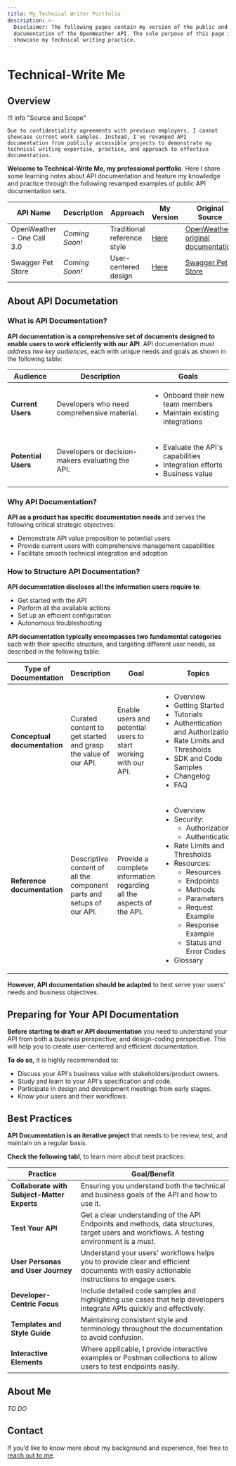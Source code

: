 ```yaml
---
title: My Technical Writer Portfolio
description: >-
  Disclaimer: The following pages contain my version of the public and official
  documentation of the OpenWeather API. The sole purpose of this page is to
  showcase my technical writing practice.
---  
```


# Technical-Write Me  
## Overview      

!!! info "Source and Scope"    

    Due to confidentiality agreements with previous employers, I cannot showcase current work samples. Instead, I've revamped API documentation from publicly accessible projects to demonstrate my technical writing expertise, practice, and approach to effective documentation.

**Welcome to Technical-Write Me, my professional portfolio**. Here I share some learning notes about API documentation and feature my knowledge and practice through the following revamped examples of public API documentation sets.  

| API Name | Description | Approach | My Version | Original Source |  
| --------- | ----------- | ----------- | ---------- | ------------ |  
| OpenWeather - One Call 3.0 | _Coming Soon!_ | Traditional reference style | [Here]() |  [OpenWeather original documentation]() |  
| Swagger Pet Store | _Coming Soon!_ | User-centered design | [Here]() | [Swagger Pet Store]() |

## About API Documetation  
### What is API Documentation?
**API documentation is a comprehensive set of documents designed to enable users to work efficiently with our API**. API documentation *must address two key audiences*, each with unique needs and goals as shown in the following table:  

| Audience | Description | Goals |  
| ------------ | --------- | ----------- |  
| **Current Users** | Developers who need comprehensive material. |<ul><li>Onboard their new team members</li><li>Maintain existing integrations</li></ul> |  
| **Potential Users** | Developers or decision-makers evaluating the API. | <ul><li>Evaluate the API's capabilities</li><li>Integration efforts</li><li>Business value</li></ul> |

### Why API Documentation?  

**API as a product has specific documentation needs** and serves the following critical strategic objectives:  

* Demonstrate API value proposition to potential users  
* Provide current users with comprehensive management capabilities  
* Facilitate smooth technical integration and adoption

### How to Structure API Documentation?  

**API documentation discloses all the information users require to**:  

* Get started with the API  
* Perform all the available actions  
* Set up an efficient configuration  
* Autonomous troubleshooting  

**API documentation typically encompasses two fundamental categories** each with their specific structure, and targeting different user needs, as described in the following table:

| Type of Documentation | Description | Goal | Topics |  
| ---------------------- | ---------- | ------| ---------- |  
| **Conceptual documentation** | Curated content to get started and grasp the value of our API.  | Enable users and potential users to start working with our API. | <ul><li>Overview</li><li>Getting Started</li><li>Tutorials</li><li>Authentication and Authorization</li><li>Rate Limits and Thresholds</li><li>SDK and Code Samples</li><li>Changelog</li><li>FAQ</li></ul>|  
| **Reference documentation** | Descriptive content of all the component parts and setups of our API. | Provide a complete information regarding all the aspects of the API. | <ul><li>Overview</li><li>Security:<ul><li>Authorization</li><li>Authentication</li></ul></li><li>Rate Limits and Thresholds</li><li>Resources:<ul><li>Resources</li><li>Endpoints</li><li>Methods</li><li>Parameters</li><li>Request Example</li><li>Response Example</li><li>Status and Error Codes</li></ul><li>Glossary</li></ul> |   

**However, API documentation should be adapted** to best serve your users' needs and business objectives.


## Preparing for Your API Documentation  

**Before starting to draft or API documentation** you need to understand your API from both a business perspective, and design-coding perspective. This will help you to create user-centered and efficient documentation.   

**To do so,** it is highly recommended to:  

* Discuss your API's business value with stakeholders/product owners.
* Study and learn to your API's specification and code.
* Participate in design and development meetings from early stages.  
* Know your users and their workflows.
  
## Best Practices  

**API Documentation is an iterative project** that needs to be review, test, and maintain on a regular basis.  

**Check the following tabl**, to learn more about best practices:  

| Practice | Goal/Benefit |  
| ---------- | --------------- |  
| **Collaborate with Subject-Matter Experts** | Ensuring you understand both the technical and business goals of the API and how to use it. |  
| **Test Your API** | Get a clear understanding of the API Endpoints and methods, data structures, target users and workflows. A testing environment is a _must_. |  
| **User Personas and User Journey** | Understand your users' workflows helps you to provide clear and efficient documents with easily actionable instructions to engage users. |  
| **Developer-Centric Focus** | Include detailed code samples and highlighting use cases that help developers integrate APIs quickly and effectively. |  
| **Templates and Style Guide** | Maintaining consistent style and terminology throughout the documentation to avoid confusion. |  
| **Interactive Elements** | Where applicable, I provide interactive examples or Postman collections to allow users to test endpoints easily. |

## About Me

_TO DO_

## Contact

If you’d like to know more about my background and experience, feel free to [reach out to me](https://www.linkedin.com/in/javier-hernandez-fernandez/).
